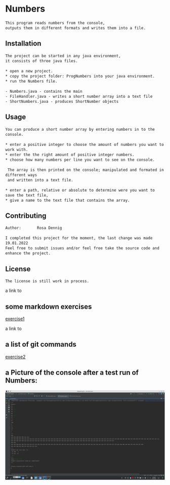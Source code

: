 # Numbers

```
This program reads numbers from the console,
outputs them in different formats and writes them into a file.
```


## Installation
```
The project can be started in any java environment,
it consists of three java files.

* open a new project.
* copy the project folder: ProgNumbers into your java environment. 
* run the Numbers file.

- Numbers.java - contains the main
- FileHandler.java - writes a short number array into a text file
- ShortNumbers.java - produces ShortNumber objects
```


## Usage

```
You can produce a short number array by entering numbers in to the console.

* enter a positive integer to choose the amount of numbers you want to work with.
* enter the the right amount of positive integer numbers.
* choose how many numbers per line you want to see on the console.

 The array is then printed on the console; manipulated and formated in different ways
 and written into a text file. 

* enter a path, relative or absolute to determine were you want to save the text file,
* give a name to the text file that contains the array. 
```

## Contributing
```
Author:       Rosa Dennig

I completed this project for the moment, the last change was made  19.01.2022
Feel free to submit issues and/or feel free take the source code and enhance the project.
```
## License
```
The license is still work in process.
```

a link to
## some markdown exercises

[exercise1](./exercise1.md)

a link to
## a list of git commands

[exercise2](exercise2.md)




## a Picture of the console after a test run of Numbers:
![numbers](numberstest.png)




